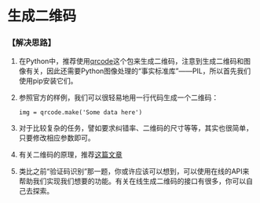 # 生成二维码

### 【解决思路】

1. 在Python中，推荐使用[qrcode](https://pypi.python.org/pypi/qrcode/5.3)这个包来生成二维码，注意到生成二维码和图像有关，因此还需要Python图像处理的“事实标准库”——PIL，所以首先我们使用pip安装它们。

2. 参照官方的样例，我们可以很轻易地用一行代码生成一个二维码：

   `img = qrcode.make('Some data here')`

3. 对于比较复杂的任务，譬如要求纠错率、二维码的尺寸等等，其实也很简单，只要修改相应参数即可。

4. 有关二维码的原理，推荐[这篇文章](http://coolshell.cn/articles/10590.html)

5. 类比之前“验证码识别”那一题，你或许应该可以想到，可以使用在线的API来帮助我们实现我们想要的功能。有关在线生成二维码的接口有很多，你可以自己去探索。

   ​

